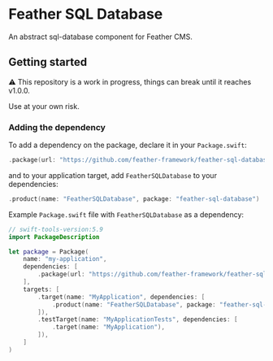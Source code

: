 # Feather SQL Database

An abstract sql-database component for Feather CMS.

## Getting started

⚠️ This repository is a work in progress, things can break until it reaches v1.0.0. 

Use at your own risk.

### Adding the dependency

To add a dependency on the package, declare it in your `Package.swift`:

```swift
.package(url: "https://github.com/feather-framework/feather-sql-database.git", .upToNextMinor(from: "0.1.0")),
```

and to your application target, add `FeatherSQLDatabase` to your dependencies:

```swift
.product(name: "FeatherSQLDatabase", package: "feather-sql-database")
```

Example `Package.swift` file with `FeatherSQLDatabase` as a dependency:

```swift
// swift-tools-version:5.9
import PackageDescription

let package = Package(
    name: "my-application",
    dependencies: [
        .package(url: "https://github.com/feather-framework/feather-sql-database.git", .upToNextMinor(from: "0.1.0")),
    ],
    targets: [
        .target(name: "MyApplication", dependencies: [
            .product(name: "FeatherSQLDatabase", package: "feather-sql-database")
        ]),
        .testTarget(name: "MyApplicationTests", dependencies: [
            .target(name: "MyApplication"),
        ]),
    ]
)
```


